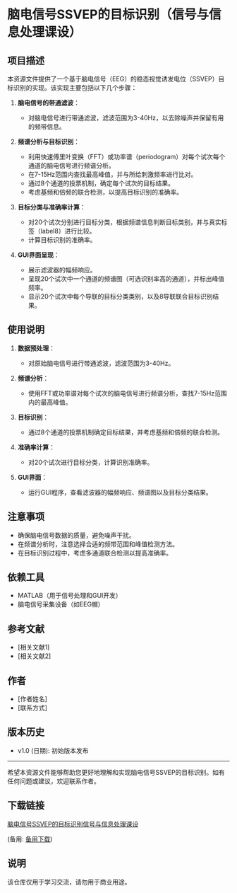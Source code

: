 # 脑电信号SSVEP的目标识别（信号与信息处理课设）

## 项目描述

本资源文件提供了一个基于脑电信号（EEG）的稳态视觉诱发电位（SSVEP）目标识别的实现。该实现主要包括以下几个步骤：

1. **脑电信号的带通滤波**：
   - 对脑电信号进行带通滤波，滤波范围为3-40Hz，以去除噪声并保留有用的频带信息。

2. **频谱分析与目标识别**：
   - 利用快速傅里叶变换（FFT）或功率谱（periodogram）对每个试次每个通道的脑电信号进行频谱分析。
   - 在7-15Hz范围内查找最高峰值，并与所给刺激频率进行比对。
   - 通过8个通道的投票机制，确定每个试次的目标结果。
   - 考虑基频和倍频的联合检测，以提高目标识别的准确率。

3. **目标分类与准确率计算**：
   - 对20个试次分别进行目标分类，根据频谱信息判断目标类别，并与真实标签（label8）进行比较。
   - 计算目标识别的准确率。

4. **GUI界面呈现**：
   - 展示滤波器的幅频响应。
   - 呈现20个试次中一个通道的频谱图（可选识别率高的通道），并标出峰值频率。
   - 显示20个试次中每个导联的目标分类类别，以及8导联联合目标识别结果。

## 使用说明

1. **数据预处理**：
   - 对原始脑电信号进行带通滤波，滤波范围为3-40Hz。

2. **频谱分析**：
   - 使用FFT或功率谱对每个试次的脑电信号进行频谱分析，查找7-15Hz范围内的最高峰值。

3. **目标识别**：
   - 通过8个通道的投票机制确定目标结果，并考虑基频和倍频的联合检测。

4. **准确率计算**：
   - 对20个试次进行目标分类，计算识别准确率。

5. **GUI界面**：
   - 运行GUI程序，查看滤波器的幅频响应、频谱图以及目标分类结果。

## 注意事项

- 确保脑电信号数据的质量，避免噪声干扰。
- 在频谱分析时，注意选择合适的频带范围和峰值检测方法。
- 在目标识别过程中，考虑多通道联合检测以提高准确率。

## 依赖工具

- MATLAB（用于信号处理和GUI开发）
- 脑电信号采集设备（如EEG帽）

## 参考文献

- [相关文献1]
- [相关文献2]

## 作者

- [作者姓名]
- [联系方式]

## 版本历史

- v1.0 (日期): 初始版本发布

---

希望本资源文件能够帮助您更好地理解和实现脑电信号SSVEP的目标识别。如有任何问题或建议，欢迎联系作者。

## 下载链接
[脑电信号SSVEP的目标识别信号与信息处理课设](https://pan.quark.cn/s/7a69901afd04) 

(备用: [备用下载](https://pan.baidu.com/s/1xBEvw_akA_VId8-JoymIMg?pwd=1234))

## 说明

该仓库仅用于学习交流，请勿用于商业用途。
